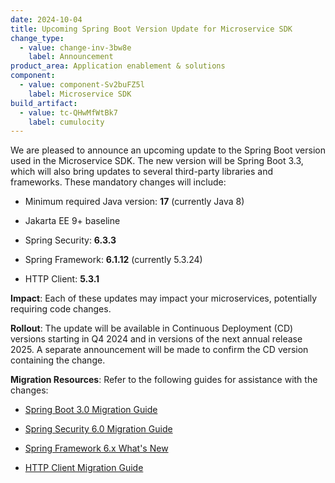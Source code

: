 ```yaml
---
date: 2024-10-04
title: Upcoming Spring Boot Version Update for Microservice SDK  
change_type:
  - value: change-inv-3bw8e
    label: Announcement
product_area: Application enablement & solutions
component:
  - value: component-Sv2buFZ5l
    label: Microservice SDK
build_artifact:
  - value: tc-QHwMfWtBk7
    label: cumulocity
---
```

We are pleased to announce an upcoming update to the Spring Boot version used in the Microservice SDK. The new version will be Spring Boot 3.3, which will also bring updates to several third-party libraries and frameworks. These mandatory changes will include:

* Minimum required Java version: **17** (currently Java 8)

* Jakarta EE 9+ baseline

* Spring Security: **6.3.3**

* Spring Framework: **6.1.12** (currently 5.3.24)

* HTTP Client: **5.3.1**

**Impact**: Each of these updates may impact your microservices, potentially requiring code changes.

**Rollout**: The update will be available in Continuous Deployment (CD) versions starting in Q4 2024 and in versions of the next annual release 2025. A separate announcement will be made to confirm the CD version containing the change.

**Migration Resources**: Refer to the following guides for assistance with the changes:

* [Spring Boot 3.0 Migration Guide](https://github.com/spring-projects/spring-boot/wiki/Spring-Boot-3.0-Migration-Guide)

* [Spring Security 6.0 Migration Guide](https://docs.spring.io/spring-security/reference/6.0/migration/index.html)

* [Spring Framework 6.x What's New](https://github.com/spring-projects/spring-framework/wiki/What%27s-New-in-Spring-Framework-6.x)

* [HTTP Client Migration Guide](https://hc.apache.org/httpcomponents-client-5.3.x/migration-guide/index.html)
